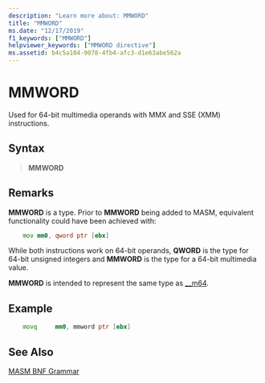 ```yaml
---
description: "Learn more about: MMWORD"
title: "MMWORD"
ms.date: "12/17/2019"
f1_keywords: ["MMWORD"]
helpviewer_keywords: ["MMWORD directive"]
ms.assetid: b4c5a104-9078-4fb4-afc3-d1e63abe562a
---
```

# MMWORD

Used for 64-bit multimedia operands with MMX and SSE (XMM) instructions.

## Syntax

> **MMWORD**

## Remarks

**MMWORD** is a type.  Prior to **MMWORD** being added to MASM, equivalent functionality could have been achieved with:

```asm
    mov mm0, qword ptr [ebx]
```

While both instructions work on 64-bit operands, **QWORD** is the type for 64-bit unsigned integers and **MMWORD** is the type for a 64-bit multimedia value.

**MMWORD** is intended to represent the same type as [__m64](../../cpp/m64.md).

## Example

```asm
    movq     mm0, mmword ptr [ebx]
```

## See Also

[MASM BNF Grammar](masm-bnf-grammar.md)
